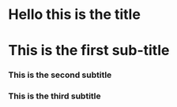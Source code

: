 # Hello this is the title
# This is the first sub-title
### This is the second subtitle
### This is the third subtitle
